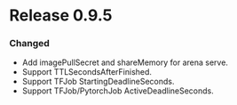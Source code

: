# Release 0.9.5

### Changed

- Add imagePullSecret and shareMemory for arena serve.
- Support TTLSecondsAfterFinished.
- Support TFJob StartingDeadlineSeconds.
- Support TFJob/PytorchJob ActiveDeadlineSeconds.